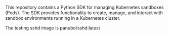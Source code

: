 This repository contains a Python SDK for managing Kubernetes sandboxes (Pods). The SDK provides functionality to create, manage, and interact with sandbox environments running in a Kubernetes cluster.



The testing sshd image is panubo/sshd:latest



